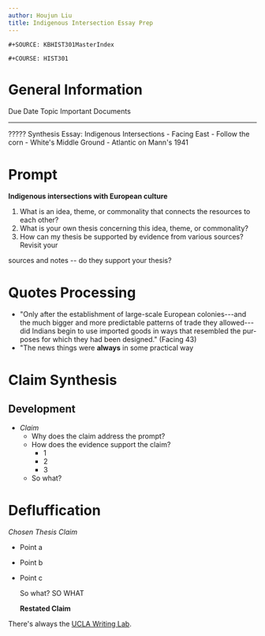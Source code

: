 ```yaml
---
author: Houjun Liu
title: Indigenous Intersection Essay Prep
---
```


```{=org}
#+SOURCE: KBHIST301MasterIndex
```
```{=org}
#+COURSE: HIST301
```
# General Information

  Due Date   Topic                                       Important Documents
  ---------- ------------------------------------------- -----------------------------
  ?????      Synthesis Essay: Indigenous Intersections   \- Facing East
                                                         \- Follow the corn
                                                         \- White\'s Middle Ground
                                                         \- Atlantic on Mann\'s 1941

# Prompt

**Indigenous intersections with European culture**

1.  What is an idea, theme, or commonality that connects the resources
    to each other?
2.  What is your own thesis concerning this idea, theme, or commonality?
3.  How can my thesis be supported by evidence from various sources?
    Revisit your

sources and notes -- do they support your thesis?

# Quotes Processing

-   \"Only after the establishment of large-scale European
    colonies---and the much bigger and more predictable patterns of
    trade they allowed--- did Indians begin to use imported goods in
    ways that resembled the pur- poses for which they had been
    designed.\" (Facing 43)
-   \"The news things were ****always**** in some practical way

# Claim Synthesis

## Development

-   *Claim*
    -   Why does the claim address the prompt?
    -   How does the evidence support the claim?
        -   1
        -   2
        -   3
    -   So what?

# Defluffication

*Chosen Thesis Claim*

-   Point a

-   Point b

-   Point c

    So what? SO WHAT

    **Restated Claim**

There\'s always the [UCLA Writing
Lab](https://wp.ucla.edu/wp-content/uploads/2016/01/UWC_handouts_What-How-So-What-Thesis-revised-5-4-15-RZ.pdf).

